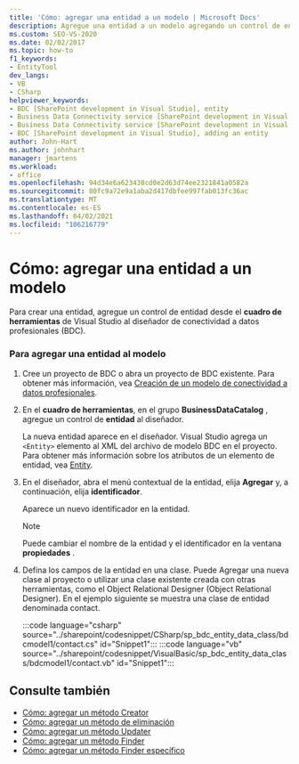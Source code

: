 ```yaml
---
title: 'Cómo: agregar una entidad a un modelo | Microsoft Docs'
description: Agregue una entidad a un modelo agregando un control de entidad desde el cuadro de herramientas de Visual Studio al diseñador de conectividad a datos profesionales (BDC).
ms.custom: SEO-VS-2020
ms.date: 02/02/2017
ms.topic: how-to
f1_keywords:
- EntityTool
dev_langs:
- VB
- CSharp
helpviewer_keywords:
- BDC [SharePoint development in Visual Studio], entity
- Business Data Connectivity service [SharePoint development in Visual Studio], adding an entity
- Business Data Connectivity service [SharePoint development in Visual Studio], entity
- BDC [SharePoint development in Visual Studio], adding an entity
author: John-Hart
ms.author: johnhart
manager: jmartens
ms.workload:
- office
ms.openlocfilehash: 94d34e6a623438cd0e2d63d74ee2321841a0582a
ms.sourcegitcommit: 80fc9a72e9a1aba2d417dbfee997fab013fc36ac
ms.translationtype: MT
ms.contentlocale: es-ES
ms.lasthandoff: 04/02/2021
ms.locfileid: "106216779"
---
```

# <a name="how-to-add-an-entity-to-a-model"></a>Cómo: agregar una entidad a un modelo
  Para crear una entidad, agregue un control de entidad desde el **cuadro de herramientas** de Visual Studio al diseñador de conectividad a datos profesionales (BDC).

### <a name="to-add-an-entity-to-the-model"></a>Para agregar una entidad al modelo

1. Cree un proyecto de BDC o abra un proyecto de BDC existente. Para obtener más información, vea [Creación de un modelo de conectividad a datos profesionales](../sharepoint/creating-a-business-data-connectivity-model.md).

2. En el **cuadro de herramientas**, en el grupo **BusinessDataCatalog** , agregue un control de **entidad** al diseñador.

     La nueva entidad aparece en el diseñador. Visual Studio agrega un `<Entity>` elemento al XML del archivo de modelo BDC en el proyecto. Para obtener más información sobre los atributos de un elemento de entidad, vea [Entity](/previous-versions/office/developer/sharepoint-2010/ee558325(v=office.14)).

3. En el diseñador, abra el menú contextual de la entidad, elija **Agregar** y, a continuación, elija **identificador**.

     Aparece un nuevo identificador en la entidad.

    > [!NOTE]
    > Puede cambiar el nombre de la entidad y el identificador en la ventana **propiedades** .

4. Defina los campos de la entidad en una clase. Puede Agregar una nueva clase al proyecto o utilizar una clase existente creada con otras herramientas, como el Object Relational Designer (Object Relational Designer). En el ejemplo siguiente se muestra una clase de entidad denominada contact.

    :::code language="csharp" source="../sharepoint/codesnippet/CSharp/sp_bdc_entity_data_class/bdcmodel1/contact.cs" id="Snippet1":::
    :::code language="vb" source="../sharepoint/codesnippet/VisualBasic/sp_bdc_entity_data_class/bdcmodel1/contact.vb" id="Snippet1":::

## <a name="see-also"></a>Consulte también
- [Cómo: agregar un método Creator](../sharepoint/how-to-add-a-creator-method.md)
- [Cómo: agregar un método de eliminación](../sharepoint/how-to-add-a-deleter-method.md)
- [Cómo: agregar un método Updater](../sharepoint/how-to-add-an-updater-method.md)
- [Cómo: agregar un método Finder](../sharepoint/how-to-add-a-finder-method.md)
- [Cómo: agregar un método Finder específico](../sharepoint/how-to-add-a-specific-finder-method.md)

